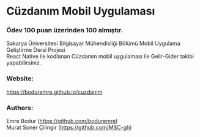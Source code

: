# Cüzdanım Mobil Uygulaması
### Ödev 100 puan üzerinden 100 almıştır.

Sakarya Üniversitesi Bilgisayar Mühendisliği Bölümü Mobil Uygulama Geliştirme Dersi Projesi<br />
React Native ile kodlanan Cüzdanım mobil uygulaması ile Gelir-Gider takibi yapabilirsiniz.<br />

### Website:
https://boduremre.github.io/cuzdanim<br />

### Authors:
Emre Bodur (https://github.com/boduremre)<br />
Murat Soner Çilingir (https://github.com/MSC-gh)<br />
